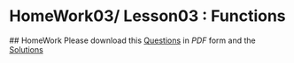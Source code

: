 # HomeWork03/ Lesson03 : Functions

## HomeWork
Please download this [Questions](https://github.com/yclim95/MATLAB/blob/master/Assignment/hw3/hw3.pdf) in *PDF* form and the [Solutions](https://github.com/yclim95/MATLAB/blob/master/Assignment/hw3/hw3_solutions.m)

